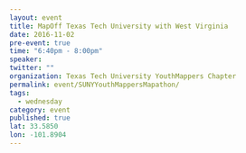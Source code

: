 ```yaml
---
layout: event
title: MapOff Texas Tech University with West Virginia
date: 2016-11-02
pre-event: true
time: "6:40pm - 8:00pm"
speaker: 
twitter: ""
organization: Texas Tech University YouthMappers Chapter
permalink: event/SUNYYouthMappersMapathon/
tags: 
  - wednesday
category: event
published: true
lat: 33.5850
lon: -101.8904
---
```


